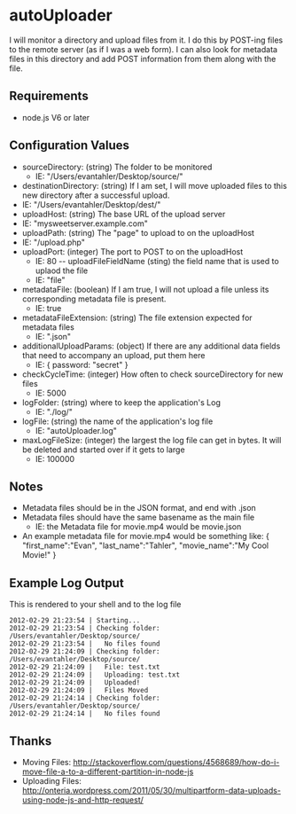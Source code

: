 # autoUploader

I will monitor a directory and upload files from it.  I do this by POST-ing files to the remote server (as if I was a web form).  I can also look for metadata files in this directory and add POST information from them along with the file.  

## Requirements
- node.js V6 or later

## Configuration Values
- sourceDirectory: (string) The folder to be monitored
  - IE: "/Users/evantahler/Desktop/source/"
- destinationDirectory: (string) If I am set, I will move uploaded files to this new directory after a successful upload.
 - IE: "/Users/evantahler/Desktop/dest/"
- uploadHost: (string) The base URL of the upload server
 - IE: "mysweetserver.example.com"
- uploadPath: (string) The "page" to upload to on the uploadHost
 - IE: "/upload.php"
- uploadPort: (integer) The port to POST to on the uploadHost
  - IE: 80
-- uploadFileFieldName (sting) the field name that is used to uplaod the file
  - IE: "file"
- metadataFile: (boolean) If I am true, I will not upload a file unless its corresponding metadata file is present.
  - IE: true
- metadataFileExtension: (string) The file extension expected for metadata files
  - IE: ".json"
- additionalUploadParams: (object) If there are any additional data fields that need to accompany an upload, put them here 
  - IE: { password: "secret" }
- checkCycleTime: (integer) How often to check sourceDirectory for new files
  - IE: 5000
- logFolder: (string) where to keep the application's Log
  - IE: "./log/"
- logFile: (string) the name of the application's log file
  - IE: "autoUploader.log"
- maxLogFileSize: (integer) the largest the log file can get in bytes.  It will be deleted and started over if it gets to large
  - IE: 100000

## Notes
- Metadata files should be in the JSON format, and end with .json
- Metadata files should have the same basename as the main file
	- IE: the Metadata file for movie.mp4 would be movie.json
- An example metadata file for movie.mp4 would be something like: { "first_name":"Evan", "last_name":"Tahler", "movie_name":"My Cool Movie!" }

## Example Log Output
This is rendered to your shell and to the log file

	2012-02-29 21:23:54 | Starting...
	2012-02-29 21:23:54 | Checking folder: /Users/evantahler/Desktop/source/
	2012-02-29 21:23:54 |   No files found
	2012-02-29 21:24:09 | Checking folder: /Users/evantahler/Desktop/source/
	2012-02-29 21:24:09 |   File: test.txt
	2012-02-29 21:24:09 | 	Uploading: test.txt
	2012-02-29 21:24:09 |   Uploaded!
	2012-02-29 21:24:09 |   Files Moved
	2012-02-29 21:24:14 | Checking folder: /Users/evantahler/Desktop/source/
	2012-02-29 21:24:14 |   No files found

## Thanks
- Moving Files: http://stackoverflow.com/questions/4568689/how-do-i-move-file-a-to-a-different-partition-in-node-js
- Uploading Files: http://onteria.wordpress.com/2011/05/30/multipartform-data-uploads-using-node-js-and-http-request/